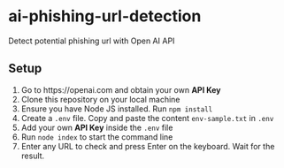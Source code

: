 # ai-phishing-url-detection
Detect potential phishing url with Open AI API

## Setup
<ol>
    <li>Go to https://openai.com and obtain your own <b>API Key</b></li>
    <li>Clone this repository on your local machine</li>
    <li>Ensure you have Node JS installed. Run <code>npm install</code></li>
    <li>Create a <code>.env</code> file. Copy and paste the content <code>env-sample.txt</code> in <code>.env</code></li> 
    <li>Add your own <b>API Key</b> inside the <code>.env</code> file</li>
    <li>Run <code>node index</code> to start the command line</li>
    <li>Enter any URL to check and press Enter on the keyboard. Wait for the result.</li>
</ol>
